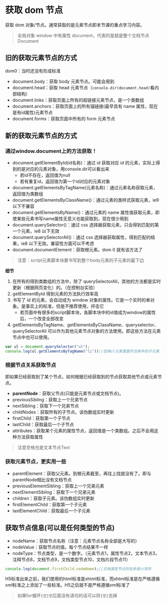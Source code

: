 # 获取 dom 节点

获取 dom 对象/节点。通常获取的是元素节点即本节课的重点学习内容。

> 全局对象 window 中有属性 document，代表的是就是整个文档节点Document

## 旧的获取元素节点的方式

dom0：当时还没有形成标准

- document.body：获取 body 元素节点。可能会用到
- document.head：获取 head 元素节点（```console.dir(document.head)```看内部结构）
- document.links：获取页面上所有的超链接元素节点，是一个类数组
- document.anchors：获取页面上的所有锚链接(最早具有 name 属性，现在是有id属性)元素节点
- document.forms：获取页面中所有的 form 元素节点

## 新的获取元素节点的方式

### 通过window.document上的方法获取！

- document.getElementById(id名称)：通过 id 获取对应 id 的元素，实际上得到的是对应的元素对象，用console.dir可以看出来
    - 若id不存在，返回值为null
    - 若有重复id，返回值为第一个id对应的元素对象
- document.getElementsByTagName(元素名称)：通过元素名称获取元素，返回值为类数组
- document.getElementsByClassName()：通过元素的类样式获取元素，ie9 以下不兼容
- document.getElementsByName()：通过元素的 name 属性值获取元素，即使某些元素书写name属性无意义也能获取到，现在很少用到
- document.querySelector()：通过 css 选择器获取元素，只会得到匹配的第一个元素，ie8 以下无效
- document.querySelectorAll()：通过 css 选择器获取属性，得到匹配的结果，ie8 以下无效。兼容性方面可以不考虑
- document.documentElement：获取根元素。dom 0 就有该方法了

> 注意：script元素脚本块要书写到整个body元素的子元素的最下边

**细节**

1. 在所有的得到类数组的方法中，除了 querySelectorAll，其他的方法都是实时更新（根据网页变化）的。（在控制台实验）
2. getElementById 得到元素的方法执行效率高
3. 书写了 id 的元素，会自动成为 window 对象的属性。它是一个实时的单对象。是事实上的标准，但是不推荐使用，抨击它
    - 若页面中有很多的script脚本块，各脚本块中的id值成为window的属性后，一个改变全部改变
4. getElementsByTagName、getElementsByClassName、queryselector、querySelectorAll 可以作为其他元素节点对象的方法使用。即这些方法在元素节点中也可以使用。

```js
var ul = document.querySelector("ul");
console.log(ul.getElementsByTagName("li"))//选择ul元素里面符合条件的子元素
```

### 根据节点关系获取节点

即如果已经获取到了某个节点，如何根据已经获取到的节点获取其他节点或元素节点。

- **parentNode**：获取父节点(只能是元素节点或文档节点)。
- previousSibling：获取上一个兄弟节点
- nextSibling：获取下一个兄弟节点
- childNodes：获取所有的子节点。该伪数组实时更新
- firstChild：获取第一个子节点
- lastChild：获取最后一个子节点
- attributes：获取某个元素的属性节点，返回值是一个类数组。之后不会用这种方法获取属性

> 注意空格也是文本节点Text

### 获取元素节点，更实用一些

- parentElement：获取父元素。到根元素截至，再往上找就没有了。即与parentNode相比没有文档节点
- previousElementSibling：获取上一个兄弟元素
- nextElementSibling：获取下一个兄弟元素
- children：获取子元素。该伪数组实时更新
- firstElementChild：获取第一个子元素
- lastElementChild：获取最后一个子元素

## 获取节点信息(可以是任何类型的节点)

- nodeName：获取节点名称（注意：元素节点名称全部是大写的）
- nodeValue：获取节点的值。每个节点结果不一样
- nodeType：节点类型，是一个数字。（元素节点1，属性节点2，文本节点3，注释节点8，文档节点9，文档类型节点10，文档片段节点11）

```js
console.log(document.firstChild.nodeName);//文档类型节点的名称是小写的
```

H5标准出来之前，我们使用的html标准是xhtml标准，而xhtml标准是在严格遵循xml标准之上添加了一些标准。H5之后就不是严格遵循xml标准了

> 如果for循环```{空}空```后面没有语句的话可以将```{空}```去掉